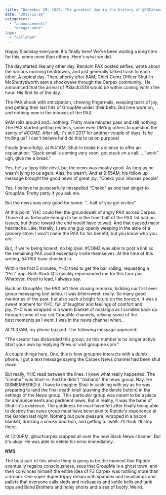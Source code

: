 ```yaml
---
title: "December 29, 2017. The greatest day in the history of @F3Carpex."
date: "2017-12-29"
categories: 
  - "announcements"
  - "danger-zone"
tags: 
  - "callahan"
---
```


Happy Slackday everyone! It's finally here! We've been waiting a long time for this, some more than others. Here's what we did.

The day started like any other day. Random PAX posted selfies, wrote about the various morning beatdowns, and just generally talked trash to each other. A typical day. Then, shortly after 8AM, Chief Comz Officer Shut-In McShuttysworth sent a shockwave through the Carpex community.  He announced that the arrival of #Slack2018 would be within coming within the hour. His first lie of the day.

The PAX shook with anticipation, chewing fingernails, weeping tears of joy, and getting their last hits of GroupMe under their belts. But time wore on, and nothing new in the inboxes of the PAX.

9AM rolls around and...nothing. Thirty more minutes pass and still nothing. The PAX started getting restless, some even DM'ing others to question the sanity of #COMZ. After all, it's still 2017 for another couple of days. Is he trolling us? I can't believe he'd do this to us on purpose!

Finally (mercifully), at 9:41AM, Shut-In broke his silence to offer an explanation: "Slack email is coming very soon, got stuck on a call.... "work". ugh, give me a break."

Yes, he's a lippy little devil, but the news was mostly good. As long as he wasn't lying to us again. Alas, he wasn't. And at 9:55AM, his follow up message brought the good news of great joy: "Chekc your inboxes people".

Yes, I believe he purposefully misspelled "Chekc" as one last zinger to GroupMe. Pretty petty if you ask me.

But the news was only good for some: "...half of you got invites"

At this point, YHC could feel the groundswell of angry PAX across Carpex. Those of us fortunate enough to be in the front half of the PAX list had no issues, but those toward the end would have to wait. And that caused major heartache. Like, literally, I saw one guy openly weeping in the aisle of a grocery store. I won't name the PAX for his benefit, but you know who you are.

But, if we're being honest, no big deal. #COMZ was able to post a link so the remaining PAX could essentially invite themselves. At the time of this writing, 54 PAX have checked in.

Within the first 5 minutes, YHC tried to get the ball rolling, requesting a "Poll" app. Both Slack Q's quickly reprimanded me for this faux pas. Whatever, freed to lead, I always say.

Back on GroupMe, the PAX left their closing remarks, bidding our first ever group messaging tool adieu. It was bittersweet, really. So many good memories of the past, but also such a bright future on the horizon. It was a sweet moment for YHC, full of laughter and feelings of comfort and joy. YHC was wrapped in a warm blanket of nostalgia as I scrolled back up through some of our old GroupMe channels, reliving some of the best moments as I went. I was in the news channel when...

At 11:37AM, my phone buzzed. The following message appeared:

"The creator has disbanded this group, so this number is no longer active. Start your own by replying #new or visit groupme.com."

A couple things here. One, this is how groupme interacts with a dumb phone. I got a text message saying the Carpex News channel had been shut down.

But really, YHC read between the lines. I knew what really happened. The "creator" was Shut-in. And he didn't "disband" the news group. Nay. He DISMEMBERED it. I have to imagine Shut-In cackling with joy as he was preparing to land the final death knell (pushing the delete button) in the settings of the News group. This particular group was meant to be a place for announcements and pertinent news. But in reality, it was the bane of Shut-In's existence. The giddiness he must have felt after finally being able to destroy that news group must have been akin to Riptide's experience at the Garden last night. Nothing but pure pleasure, wrapped in a bacon blanket, drinking a smoky bourbon, and getting a...well...I'll think I'll stop there.

At 12:00PM, @burtcarpex crapped all over the new Slack News channel. But it's okay. He was able to delete his error immediately.

**NMS**

The best part of this whole thing is going to be the moment that Riptide eventually regains consciousness, sees that GroupMe is a ghost town, and then convinces himself the entire idea of F3 Carpex was nothing more than a dream. One super duper trippy dream with spandex and headlamps and pallets that everyone calls sleds and rucksacks and kettle bells and tank tops and Bond Brothers and holey shorts and a sea of booty. Weird.
